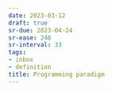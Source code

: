 ```yaml
---
date: 2023-03-12
draft: true
sr-due: 2023-04-24
sr-ease: 248
sr-interval: 33
tags:
- inbox
- definition
title: Programming paradigm
---
```

   

